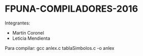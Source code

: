 # FPUNA-COMPILADORES-2016

Integrantes: 
* Martín Coronel
* Leticia Mendienta

Para compilar: gcc anlex.c tablaSimbolos.c -o anlex
